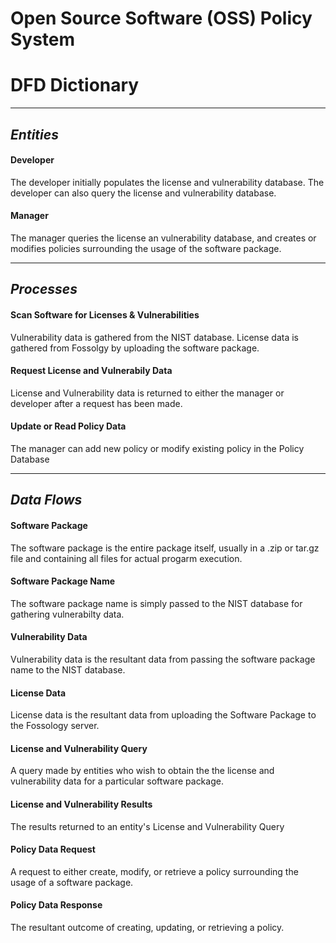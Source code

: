 # Open Source Software (OSS) Policy System
# DFD Dictionary
___

## *Entities*

#### Developer

The developer initially populates the license and vulnerability database. The developer can also query the license and vulnerability database.

#### Manager

The manager queries the license an vulnerability database, and creates or modifies policies surrounding the usage of the software package.

---

## *Processes*

#### Scan Software for Licenses & Vulnerabilities

Vulnerability data is gathered from the NIST database. License data is gathered from Fossolgy by uploading the software package.

#### Request License and Vulnerabily Data

License and Vulnerability data is returned to either the manager or developer after a request has been made.

#### Update or Read Policy Data

The manager can add new policy or modify existing policy in the Policy Database

---

## *Data Flows*

#### Software Package

The software package is the entire package itself, usually in a .zip or tar.gz file and containing all files for actual progarm execution. 

#### Software Package Name

The software package name is simply passed to the NIST database for gathering vulnerabilty data.

#### Vulnerability Data

Vulnerability data is the resultant data from passing the software package name to the NIST database.

#### License Data

License data is the resultant data from uploading the Software Package to the Fossology server.

#### License and Vulnerability Query

A query made by entities who wish to obtain the the license and vulnerability data for a particular software package.

#### License and Vulnerability Results

The results returned to an entity's License and Vulnerability Query

#### Policy Data Request

A request to either create, modify, or retrieve a policy surrounding the usage of a software package.

#### Policy Data Response

The resultant outcome of creating, updating, or retrieving a policy.
